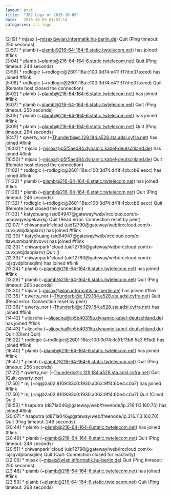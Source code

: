 ```yaml
---
layout: post
title:  "IRC Logs of 2015-10-09"
date:   2015-10-09 01:52:14
categories: irc logs
---
```

<span class="irc-date">[2:19]</span> <span class="irc-navy">* mjsax (~mjsax@wlan.informatik.hu-berlin.de) Quit (Ping timeout: 250 seconds)</span><br />
<span class="irc-date">[2:57]</span> <span class="irc-green">* plamb (~plamb@216-64-164-6.static.twtelecom.net) has joined #flink</span><br />
<span class="irc-date">[3:04]</span> <span class="irc-navy">* plamb (~plamb@216-64-164-6.static.twtelecom.net) Quit (Ping timeout: 244 seconds)</span><br />
<span class="irc-date">[3:59]</span> <span class="irc-green">* rodlogic (~rodlogic@2601:18a:c100:3d74:e411:f17d:e37a:eed) has joined #flink</span><br />
<span class="irc-date">[5:08]</span> <span class="irc-navy">* rodlogic (~rodlogic@2601:18a:c100:3d74:e411:f17d:e37a:eed) Quit (Remote host closed the connection)</span><br />
<span class="irc-date">[6:02]</span> <span class="irc-green">* plamb (~plamb@216-64-164-6.static.twtelecom.net) has joined #flink</span><br />
<span class="irc-date">[6:07]</span> <span class="irc-navy">* plamb (~plamb@216-64-164-6.static.twtelecom.net) Quit (Ping timeout: 255 seconds)</span><br />
<span class="irc-date">[8:05]</span> <span class="irc-green">* plamb (~plamb@216-64-164-6.static.twtelecom.net) has joined #flink</span><br />
<span class="irc-date">[8:09]</span> <span class="irc-navy">* plamb (~plamb@216-64-164-6.static.twtelecom.net) Quit (Ping timeout: 264 seconds)</span><br />
<span class="irc-date">[8:47]</span> <span class="irc-green">* qwerty_nor (~Thunderbi@c.129.184.a528.sta.adsl.cyfra.net) has joined #flink</span><br />
<span class="irc-date">[10:02]</span> <span class="irc-green">* mjsax (~mjsax@ip5f5aed84.dynamic.kabel-deutschland.de) has joined #flink</span><br />
<span class="irc-date">[10:50]</span> <span class="irc-navy">* mjsax (~mjsax@ip5f5aed84.dynamic.kabel-deutschland.de) Quit (Remote host closed the connection)</span><br />
<span class="irc-date">[11:02]</span> <span class="irc-green">* rodlogic (~rodlogic@2601:18a:c100:3d74:d41f:4cb:cb9:eecc) has joined #flink</span><br />
<span class="irc-date">[11:22]</span> <span class="irc-green">* plamb (~plamb@216-64-164-6.static.twtelecom.net) has joined #flink</span><br />
<span class="irc-date">[11:26]</span> <span class="irc-navy">* plamb (~plamb@216-64-164-6.static.twtelecom.net) Quit (Ping timeout: 246 seconds)</span><br />
<span class="irc-date">[11:32]</span> <span class="irc-navy">* rodlogic (~rodlogic@2601:18a:c100:3d74:d41f:4cb:cb9:eecc) Quit (Remote host closed the connection)</span><br />
<span class="irc-date">[11:33]</span> <span class="irc-navy">* katychuang (sid64947@gateway/web/irccloud.com/x-uoauvqyeapekwxkj) Quit (Read error: Connection reset by peer)</span><br />
<span class="irc-date">[12:07]</span> <span class="irc-green">* chiwanpark^cloud (uid12790@gateway/web/irccloud.com/x-cuvxjwbjdappiazv) has joined #flink</span><br />
<span class="irc-date">[12:30]</span> <span class="irc-green">* katychuang (sid64947@gateway/web/irccloud.com/x-tlawuzmbahhhvovv) has joined #flink</span><br />
<span class="irc-date">[12:33]</span> <span class="irc-navy">* chiwanpark^cloud (uid12790@gateway/web/irccloud.com/x-cuvxjwbjdappiazv) Quit ()</span><br />
<span class="irc-date">[12:33]</span> <span class="irc-green">* chiwanpark^cloud (uid12790@gateway/web/irccloud.com/x-iojsqvdplbnsqilm) has joined #flink</span><br />
<span class="irc-date">[13:24]</span> <span class="irc-green">* plamb (~plamb@216-64-164-6.static.twtelecom.net) has joined #flink</span><br />
<span class="irc-date">[13:29]</span> <span class="irc-navy">* plamb (~plamb@216-64-164-6.static.twtelecom.net) Quit (Ping timeout: 265 seconds)</span><br />
<span class="irc-date">[13:30]</span> <span class="irc-green">* mjsax (~mjsax@wlan.informatik.hu-berlin.de) has joined #flink</span><br />
<span class="irc-date">[13:35]</span> <span class="irc-navy">* qwerty_nor (~Thunderbi@c.129.184.a528.sta.adsl.cyfra.net) Quit (Read error: Connection reset by peer)</span><br />
<span class="irc-date">[13:36]</span> <span class="irc-green">* qwerty_nor (~Thunderbi@c.129.184.a528.sta.adsl.cyfra.net) has joined #flink</span><br />
<span class="irc-date">[14:42]</span> <span class="irc-green">* aljoscha (~aljoscha@ip5b40315a.dynamic.kabel-deutschland.de) has joined #flink</span><br />
<span class="irc-date">[14:43]</span> <span class="irc-navy">* aljoscha (~aljoscha@ip5b40315a.dynamic.kabel-deutschland.de) Quit (Client Quit)</span><br />
<span class="irc-date">[16:22]</span> <span class="irc-green">* rodlogic (~rodlogic@2601:18a:c100:3d74:dc51:f3b8:5a3:61bd) has joined #flink</span><br />
<span class="irc-date">[16:40]</span> <span class="irc-green">* plamb (~plamb@216-64-164-6.static.twtelecom.net) has joined #flink</span><br />
<span class="irc-date">[16:47]</span> <span class="irc-navy">* plamb (~plamb@216-64-164-6.static.twtelecom.net) Quit (Ping timeout: 256 seconds)</span><br />
<span class="irc-date">[17:22]</span> <span class="irc-navy">* qwerty_nor (~Thunderbi@c.129.184.a528.sta.adsl.cyfra.net) Quit (Quit: qwerty_nor)</span><br />
<span class="irc-date">[17:50]</span> <span class="irc-green">* mj (~mj@2a02:8109:83c0:1930:a063:9ff4:60e4:c0a7) has joined #flink</span><br />
<span class="irc-date">[17:50]</span> <span class="irc-navy">* mj (~mj@2a02:8109:83c0:1930:a063:9ff4:60e4:c0a7) Quit (Client Quit)</span><br />
<span class="irc-date">[19:53]</span> <span class="irc-green">* hsaputra (d871a046@gateway/web/freenode/ip.216.113.160.70) has joined #flink</span><br />
<span class="irc-date">[20:07]</span> <span class="irc-navy">* hsaputra (d871a046@gateway/web/freenode/ip.216.113.160.70) Quit (Ping timeout: 246 seconds)</span><br />
<span class="irc-date">[20:44]</span> <span class="irc-green">* plamb (~plamb@216-64-164-6.static.twtelecom.net) has joined #flink</span><br />
<span class="irc-date">[20:49]</span> <span class="irc-navy">* plamb (~plamb@216-64-164-6.static.twtelecom.net) Quit (Ping timeout: 246 seconds)</span><br />
<span class="irc-date">[20:51]</span> <span class="irc-navy">* chiwanpark^cloud (uid12790@gateway/web/irccloud.com/x-iojsqvdplbnsqilm) Quit (Quit: Connection closed for inactivity)</span><br />
<span class="irc-date">[22:05]</span> <span class="irc-navy">* mjsax (~mjsax@wlan.informatik.hu-berlin.de) Quit (Ping timeout: 250 seconds)</span><br />
<span class="irc-date">[23:48]</span> <span class="irc-green">* plamb (~plamb@216-64-164-6.static.twtelecom.net) has joined #flink</span><br />
<span class="irc-date">[23:53]</span> <span class="irc-navy">* plamb (~plamb@216-64-164-6.static.twtelecom.net) Quit (Ping timeout: 268 seconds)</span><br />
